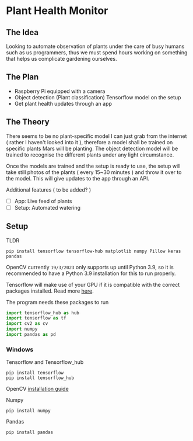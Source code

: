 # Plant Health Monitor

## The Idea
Looking to automate observation of plants under the care of busy humans such as us programmers, thus we must spend hours working on something that helps us complicate gardening ourselves.

## The Plan
- Raspberry Pi equipped with a camera
- Object detection (Plant classification) Tensorflow model on the setup
- Get plant health updates through an app

## The Theory
There seems to be no plant-specific model I can just grab from the internet ( rather I haven't looked into it ), therefore a model shall be trained on specific plants Mars will be planting. The object detection model will be trained to recognise the different plants under any light circumstance. <br />

Once the models are trained and the setup is ready to use, the setup will take still photos of the plants ( every 15~30 minutes ) and throw it over to the model. This will give updates to the app through an API. <br />

Additional features ( to be added? )
- [ ] App: Live feed of plants
- [ ] Setup: Automated watering

## Setup
TLDR
```
pip install tensorflow tensorflow-hub matplotlib numpy Pillow keras pandas
```

OpenCV currently `19/3/2023` only supports up until Python 3.9, so it is recommended to have a Python 3.9 installation for this to run properly.

Tensorflow will make use of your GPU if it is compatible with the correct packages installed. Read more [here](https://www.tensorflow.org/install/pip).

The program needs these packages to run 
```python
import tensorflow_hub as hub
import tensorflow as tf
import cv2 as cv
import numpy
import pandas as pd
```

### Windows
Tensorflow and Tensorflow_hub
```
pip install tensorflow
pip install tensorflow_hub
```

OpenCV [installation guide](https://docs.opencv.org/4.x/d5/de5/tutorial_py_setup_in_windows.html)

Numpy
```
pip install numpy
```

Pandas
```
pip install pandas
```

